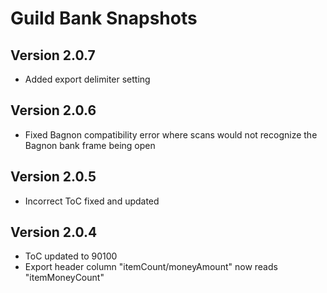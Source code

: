 # Guild Bank Snapshots
## Version 2.0.7
- Added export delimiter setting

## Version 2.0.6
- Fixed Bagnon compatibility error where scans would not recognize the Bagnon bank frame being open

## Version 2.0.5
- Incorrect ToC fixed and updated

## Version 2.0.4
- ToC updated to 90100
- Export header column "itemCount/moneyAmount" now reads "itemMoneyCount"